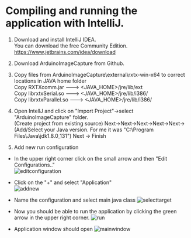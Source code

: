 # Compiling and running the application with IntelliJ.

1. Download and install IntelliJ IDEA.  
You can download the free Community Edition.
https://www.jetbrains.com/idea/download

2. Download ArduinoImageCapture from Github.

3. Copy files from ArduinoImageCapture\external\rxtx-win-x64 to correct locations in JAVA home folder  
Copy RXTXcomm.jar ---> <JAVA_HOME>/jre/lib/ext  
Copy librxtxSerial.so ---> <JAVA_HOME>/jre/lib/i386/  
Copy librxtxParallel.so ---> <JAVA_HOME>/jre/lib/i386/  

4. Open IntellJ and click on "Import Project"->select "ArduinoImageCapture" folder.  
(Create project from existing source) Next->Next->Next->Next->Next-> (Add/Select your Java version. For me it was "C:\Program Files\Java\jdk1.8.0_131") Next -> Finish

5. Add new run configuration  
  
- In the upper right corner click on the small arrow and then "Edit Configurations.."  
![editconfiguration](https://cloud.githubusercontent.com/assets/1666508/25311654/91ed3670-280f-11e7-98ca-6beaa1be4261.png)  

- Click on the "+" and select "Application"  
![addnew](https://cloud.githubusercontent.com/assets/1666508/25311665/d6772e7c-280f-11e7-99e0-222a3fbe2fcc.png)

- Name the configuration and select main java class
![selecttarget](https://cloud.githubusercontent.com/assets/1666508/25311682/20783886-2810-11e7-8ae7-6ecf5cee3a85.png)

- Now you should be able to run the application by clicking the green arrow in the upper right corner.
![run](https://cloud.githubusercontent.com/assets/1666508/25311701/6b3b2c0c-2810-11e7-8d70-1218eb92da40.png)

- Application window should open
![mainwindow](https://cloud.githubusercontent.com/assets/1666508/25311714/983cd91c-2810-11e7-9827-48360fd00de5.png)


